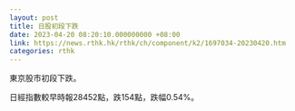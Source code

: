 ```yaml
---
layout: post
title: 日股初段下跌
date: 2023-04-20 08:20:10.000000000 +08:00
link: https://news.rthk.hk/rthk/ch/component/k2/1697034-20230420.htm
categories: rthk
---
```


東京股市初段下跌。

日經指數較早時報28452點，跌154點，跌幅0.54%。

